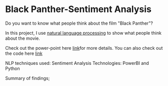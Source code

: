 # Black Panther-Sentiment Analysis 
Do you want to know what people think about the film "Black Panther"?

In this project, I use [natural language processing](https://www.wikipedia.org/) to show what people think about the movie.

Check out the power-point  here [link](https://github.com/rashidfuseini/Data-Analytics/blob/9c4efa56d79061290271d3def451d13e7fd9e316/AN%20ANALYSIS%20OF%20TWITTER%E2%80%99S%20PERCEPTION%20ABOUT%20BLACK%20PANTHER.pptx)for more details. You can also check out the code here [link](https://github.com/rashidfuseini/Data-Analytics/blob/149433182ca40ae8e29904567763f61865a9b39e/Black%20Panther.ipynb)

NLP techniques used: Sentiment Analysis
Technologies: PowerBI  and Python

Summary of findings;
